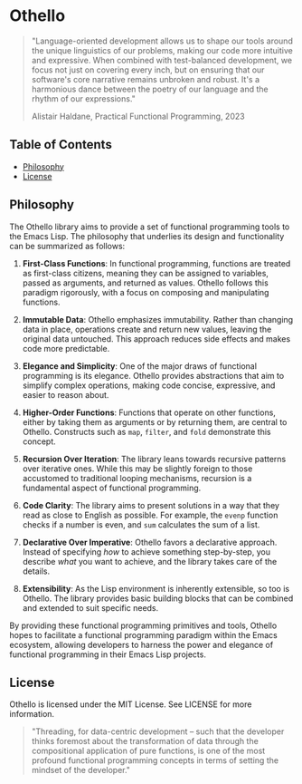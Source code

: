 # Othello

>"Language-oriented development allows us to shape our tools around the unique linguistics of our problems, making our code more intuitive and expressive. When combined with test-balanced development, we focus not just on covering every inch, but on ensuring that our software's core narrative remains unbroken and robust. It's a harmonious dance between the poetry of our language and the rhythm of our expressions."
>
>Alistair Haldane, Practical Functional Programming, 2023


## Table of Contents

- [Philosophy](#philosophy)
- [License](#license)


## Philosophy

The Othello library aims to provide a set of functional programming tools to the Emacs Lisp. The philosophy that underlies its design and functionality can be summarized as follows:

1. **First-Class Functions**: In functional programming, functions are treated as first-class citizens, meaning they can be assigned to variables, passed as arguments, and returned as values. Othello follows this paradigm rigorously, with a focus on composing and manipulating functions.

2. **Immutable Data**: Othello emphasizes immutability. Rather than changing data in place, operations create and return new values, leaving the original data untouched. This approach reduces side effects and makes code more predictable.

3. **Elegance and Simplicity**: One of the major draws of functional programming is its elegance. Othello provides abstractions that aim to simplify complex operations, making code concise, expressive, and easier to reason about.

4. **Higher-Order Functions**: Functions that operate on other functions, either by taking them as arguments or by returning them, are central to Othello. Constructs such as `map`, `filter`, and `fold` demonstrate this concept.

5. **Recursion Over Iteration**: The library leans towards recursive patterns over iterative ones. While this may be slightly foreign to those accustomed to traditional looping mechanisms, recursion is a fundamental aspect of functional programming.

6. **Code Clarity**: The library aims to present solutions in a way that they read as close to English as possible. For example, the `evenp` function checks if a number is even, and `sum` calculates the sum of a list.

7. **Declarative Over Imperative**: Othello favors a declarative approach. Instead of specifying _how_ to achieve something step-by-step, you describe _what_ you want to achieve, and the library takes care of the details.

8. **Extensibility**: As the Lisp environment is inherently extensible, so too is Othello. The library provides basic building blocks that can be combined and extended to suit specific needs.

By providing these functional programming primitives and tools, Othello hopes to facilitate a functional programming paradigm within the Emacs ecosystem, allowing developers to harness the power and elegance of functional programming in their Emacs Lisp projects.


## License
Othello is licensed under the MIT License. See LICENSE for more information.


>"Threading, for data-centric development – such that the developer thinks foremost about the transformation of data through the compositional application of pure functions, is one of the most profound functional programming concepts in terms of setting the mindset of the developer."
